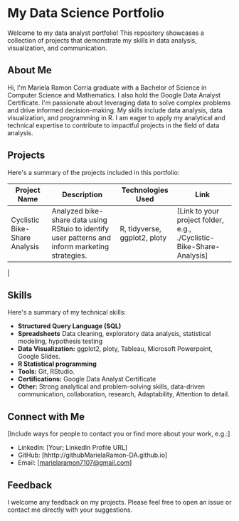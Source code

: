 # My Data Science Portfolio

Welcome to my data analyst portfolio! This repository showcases a collection of projects that demonstrate my skills in data analysis, visualization, and communication.

## About Me

Hi, I'm Mariela Ramon Corria graduate with a Bachelor of Science in Computer Science and Mathematics. I also hold the Google Data Analyst Certificate. I'm passionate about leveraging data to solve complex problems and drive informed decision-making. My skills include data analysis, data visualization, and programming in R. I am eager to apply my analytical and technical expertise to contribute to impactful projects in the field of data analysis.

## Projects

Here's a summary of the projects included in this portfolio:

| Project Name                               | Description                                                                     | Technologies Used             | Link                                           |
| ------------------------------------------ | ------------------------------------------------------------------------------- | ----------------------------- | ---------------------------------------------- |
| Cyclistic Bike-Share Analysis              | Analyzed bike-share data using RStuio to identify user patterns and inform marketing strategies. | R, tidyverse, ggplot2, ploty        | [Link to your project folder, e.g.,  ./Cyclistic-Bike-Share-Analysis] |
| 

## Skills

Here's a summary of my technical skills:

* **Structured Query Language (SQL)** 
* **Spreadsheets** Data cleaning, exploratory data analysis, statistical modeling, hypothesis testing
* **Data Visualization:** ggplot2, ploty, Tableau, Microsoft Powerpoint, Google Slides.
* **R Statistical programming** 
* **Tools:** Git, RStudio.
* **Certifications:** Google Data Analyst Certificate
* **Other:** Strong analytical and problem-solving skills, data-driven communication, collaboration, research, Adaptability, Attention to detail.

## Connect with Me

[Include ways for people to contact you or find more about your work, e.g.:]

* LinkedIn: [Your; LinkedIn Profile URL]
* GitHub: [hhttp://githubMarielaRamon-DA.github.io]
* Email: [marielaramon7107@gmail.com]

## Feedback

I welcome any feedback on my projects. Please feel free to open an issue or contact me directly with your suggestions.
